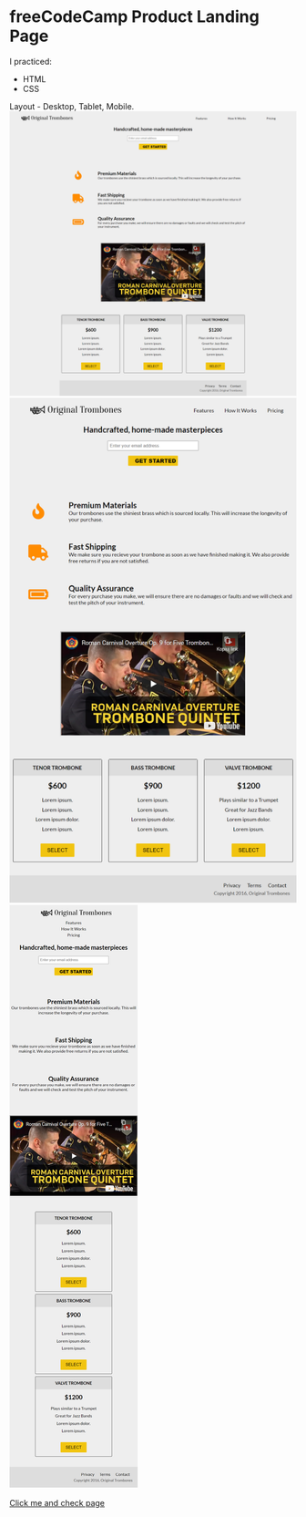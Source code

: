# freeCodeCamp Product Landing Page

I practiced:
* HTML
* CSS

Layout - Desktop, Tablet, Mobile. 
![](images/freeCodeCamp-Tribute-Page-Desktop.png)
![](images/freeCodeCamp-Tribute-Page-Tablet.png)
![](images/freeCodeCamp-Tribute-Page-Mobile.png)

[Click me and check page](https://survey-form.freecodecamp.rocks/)
